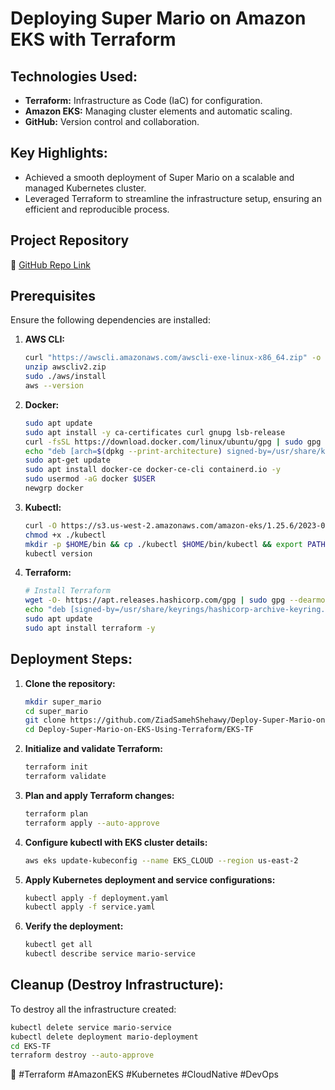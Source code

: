# Deploying Super Mario on Amazon EKS with Terraform

## Technologies Used:
- **Terraform:** Infrastructure as Code (IaC) for configuration.
- **Amazon EKS:** Managing cluster elements and automatic scaling.
- **GitHub:** Version control and collaboration.

## Key Highlights:
- Achieved a smooth deployment of Super Mario on a scalable and managed Kubernetes cluster.
- Leveraged Terraform to streamline the infrastructure setup, ensuring an efficient and reproducible process.

## Project Repository
🔗 [GitHub Repo Link](https://github.com/ZiadSamehShehawy/Deploy-Super-Mario-on-EKS-Using-Terraform.git)

## Prerequisites
Ensure the following dependencies are installed:

1. **AWS CLI:**
   ```bash
   curl "https://awscli.amazonaws.com/awscli-exe-linux-x86_64.zip" -o "awscliv2.zip"
   unzip awscliv2.zip
   sudo ./aws/install
   aws --version
   ```

2. **Docker:**
   ```bash
   sudo apt update
   sudo apt install -y ca-certificates curl gnupg lsb-release
   curl -fsSL https://download.docker.com/linux/ubuntu/gpg | sudo gpg --dearmor -o /usr/share/keyrings/docker-archive-keyring.gpg
   echo "deb [arch=$(dpkg --print-architecture) signed-by=/usr/share/keyrings/docker-archive-keyring.gpg] https://download.docker.com/linux/ubuntu $(lsb_release -cs) stable" | sudo tee /etc/apt/sources.list.d/docker.list > /dev/null
   sudo apt-get update
   sudo apt install docker-ce docker-ce-cli containerd.io -y
   sudo usermod -aG docker $USER
   newgrp docker
   ```

3. **Kubectl:**
   ```bash
   curl -O https://s3.us-west-2.amazonaws.com/amazon-eks/1.25.6/2023-01-30/bin/linux/amd64/kubectl
   chmod +x ./kubectl
   mkdir -p $HOME/bin && cp ./kubectl $HOME/bin/kubectl && export PATH=$PATH:$HOME/bin
   kubectl version
   ```

4. **Terraform:**
   ```bash
   # Install Terraform
   wget -O- https://apt.releases.hashicorp.com/gpg | sudo gpg --dearmor -o /usr/share/keyrings/hashicorp-archive-keyring.gpg
   echo "deb [signed-by=/usr/share/keyrings/hashicorp-archive-keyring.gpg] https://apt.releases.hashicorp.com $(lsb_release -cs) main" | sudo tee /etc/apt/sources.list.d/hashicorp.list > /dev/null
   sudo apt update
   sudo apt install terraform -y
   ```

## Deployment Steps:
1. **Clone the repository:**
   ```bash
   mkdir super_mario
   cd super_mario
   git clone https://github.com/ZiadSamehShehawy/Deploy-Super-Mario-on-EKS-Using-Terraform.git
   cd Deploy-Super-Mario-on-EKS-Using-Terraform/EKS-TF
   ```

2. **Initialize and validate Terraform:**
   ```bash
   terraform init
   terraform validate
   ```

3. **Plan and apply Terraform changes:**
   ```bash
   terraform plan
   terraform apply --auto-approve
   ```

4. **Configure kubectl with EKS cluster details:**
   ```bash
   aws eks update-kubeconfig --name EKS_CLOUD --region us-east-2
   ```

5. **Apply Kubernetes deployment and service configurations:**
   ```bash
   kubectl apply -f deployment.yaml
   kubectl apply -f service.yaml
   ```

6. **Verify the deployment:**
   ```bash
   kubectl get all
   kubectl describe service mario-service
   ```

## Cleanup (Destroy Infrastructure):
To destroy all the infrastructure created:
   ```bash
   kubectl delete service mario-service
   kubectl delete deployment mario-deployment
   cd EKS-TF
   terraform destroy --auto-approve
   ```
🌟 #Terraform #AmazonEKS #Kubernetes #CloudNative #DevOps
```
